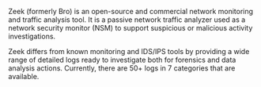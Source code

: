 Zeek (formerly Bro) is an open-source and commercial network monitoring and traffic analysis tool. It is a passive network traffic analyzer used as a network security monitor (NSM) to support suspicious or malicious activity investigations.

Zeek differs from known monitoring and IDS/IPS tools by providing a wide range of detailed logs ready to investigate both for forensics and data analysis actions. Currently, there are 50+ logs in 7 categories that are available.
